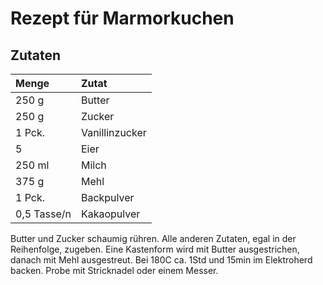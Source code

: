 # Rezept für Marmorkuchen

## Zutaten

| Menge        | Zutat           |
|:------------- |:-------------|
| 250 g	| Butter |
| 250 g	| Zucker |
| 1 Pck.	| Vanillinzucker |
| 5 	| Eier |
| 250 ml | Milch |
| 375 g	| Mehl |
| 1 Pck.	| Backpulver |
| 0,5 Tasse/n	| Kakaopulver |  |

Butter und Zucker schaumig rühren. Alle anderen Zutaten, egal in der Reihenfolge, zugeben.
Eine Kastenform wird mit Butter ausgestrichen, danach mit Mehl ausgestreut.
Bei 180C ca. 1Std und 15min im Elektroherd backen. Probe mit Stricknadel oder einem Messer.
